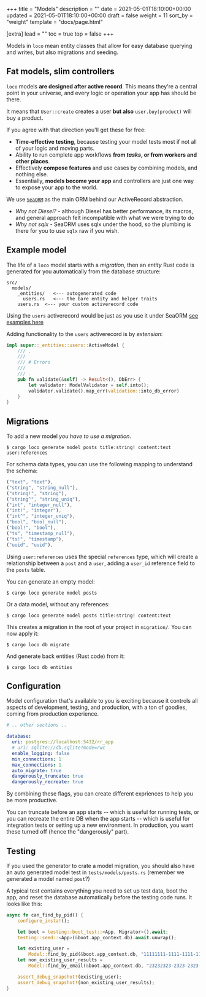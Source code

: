 +++
title = "Models"
description = ""
date = 2021-05-01T18:10:00+00:00
updated = 2021-05-01T18:10:00+00:00
draft = false
weight = 11
sort_by = "weight"
template = "docs/page.html"

[extra]
lead = ""
toc = true
top = false
+++

Models in `loco` mean entity classes that allow for easy database querying and writes, but also migrations and seeding.

## Fat models, slim controllers

`loco` models **are designed after active record**. This means they're a central point in your universe, and every logic or operation your app has should be there.

It means that `User::create` creates a user **but also** `user.buy(product)` will buy a product.

If you agree with that direction you'll get these for free:

- **Time-effective testing**, because testing your model tests most if not all of your logic and moving parts.
- Ability to run complete app workflows **from _tasks_, or from workers and other places**.
- Effectively **compose features** and use cases by combining models, and nothing else.
- Essentially, **models become your app** and controllers are just one way to expose your app to the world.

We use [`SeaORM`](https://www.sea-ql.org/SeaORM/) as the main ORM behind our ActiveRecord abstraction.

- _Why not Diesel?_ - although Diesel has better performance, its macros, and general approach felt incompatible with what we were trying to do
- _Why not sqlx_ - SeaORM uses sqlx under the hood, so the plumbing is there for you to use `sqlx` raw if you wish.

## Example model

The life of a `loco` model starts with a _migration_, then an _entity_ Rust code is generated for you automatically from the database structure:

```
src/
  models/
    _entities/   <--- autogenerated code
      users.rs   <--- the bare entity and helper traits
    users.rs  <--- your custom activerecord code
```

Using the `users` activerecord would be just as you use it under SeaORM [see examples here](https://www.sea-ql.org/SeaORM/docs/next/basic-crud/select/)

Adding functionality to the `users` activerecord is by _extension_:

```rust
impl super::_entities::users::ActiveModel {
    /// .
    ///
    /// # Errors
    ///
    /// .
    pub fn validate(&self) -> Result<(), DbErr> {
        let validator: ModelValidator = self.into();
        validator.validate().map_err(validation::into_db_error)
    }
}
```

## Migrations

To add a new model _you have to use a migration_.

```
$ cargo loco generate model posts title:string! content:text user:references
```

For schema data types, you can use the following mapping to understand the schema:

```rust
("text", "text"),
("string", "string_null"),
("string!", "string"),
("string^", "string_uniq"),
("int", "integer_null"),
("int!", "integer"),
("int^", "integer_uniq"),
("bool", "bool_null"),
("bool!", "bool"),
("ts", "timestamp_null"),
("ts!", "timestamp"),
("uuid", "uuid"),
```


Using `user:references` uses the special `references` type, which will create a relationship between a `post` and a `user`, adding a `user_id` reference field to the `posts` table.

You can generate an empty model:

```
$ cargo loco generate model posts
```

Or a data model, without any references:

```
$ cargo loco generate model posts title:string! content:text
```

This creates a migration in the root of your project in `migration/`.
You can now apply it:

```
$ cargo loco db migrate
```

And generate back entities (Rust code) from it:

```
$ cargo loco db entities
```

## Configuration

Model configuration that's available to you is exciting because it controls all aspects of development, testing, and production, with a ton of goodies, coming from production experience.

```yaml
# .. other sections ..

database:
  uri: postgres://localhost:5432/rr_app
  # uri: sqlite://db.sqlite?mode=rwc
  enable_logging: false
  min_connections: 1
  max_connections: 1
  auto_migrate: true
  dangerously_truncate: true
  dangerously_recreate: true
```

By combining these flags, you can create different expriences to help you be more productive.

You can truncate before an app starts -- which is useful for running tests, or you can recreate the entire DB when the app starts -- which is useful for integration tests or setting up a new environment. In production, you want these turned off (hence the "dangerously" part).

## Testing

If you used the generator to crate a model migration, you should also have an auto generated model test in `tests/models/posts.rs` (remember we generated a model named `post`?)

A typical test contains everything you need to set up test data, boot the app, and reset the database automatically before the testing code runs. It looks like this:

```rust
async fn can_find_by_pid() {
    configure_insta!();

    let boot = testing::boot_test::<App, Migrator>().await;
    testing::seed::<App>(&boot.app_context.db).await.unwrap();

    let existing_user =
        Model::find_by_pid(&boot.app_context.db, "11111111-1111-1111-1111-111111111111").await;
    let non_existing_user_results =
        Model::find_by_email(&boot.app_context.db, "23232323-2323-2323-2323-232323232323").await;

    assert_debug_snapshot!(existing_user);
    assert_debug_snapshot!(non_existing_user_results);
}
```
